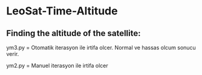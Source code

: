 # LeoSat-Time-Altitude

## Finding the altitude of the satellite:

ym3.py  = Otomatik iterasyon ile irtifa olcer. Normal ve hassas olcum sonucu verir.

ym2.py  = Manuel iterasyon ile irtifa olcer
